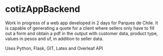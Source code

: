 # cotizAppBackend

Work in progress of a web app developed in 2 days for Parques de Chile. It is capable of generating a quote for a client where sellers only have to fill out a form and obtain a pdf in the output with customer data, product type, values in pesos and uf, in addition to seller data.


Uses Python, Flask, GIT, Latex and Overleaf API
